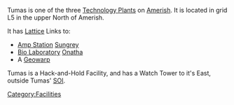 Tumas is one of the three [Technology
Plants](/Technology_Plant "wikilink") on [Amerish](/Amerish "wikilink").
It is located in grid L5 in the upper North of Amerish.

It has [Lattice](/Lattice "wikilink") Links to:

- [Amp Station](/Amp_Station "wikilink") [Sungrey](/Sungrey "wikilink")
- [Bio Laboratory](/Bio_Laboratory "wikilink")
  [Onatha](/Onatha "wikilink")
- A [Geowarp](/Geowarp "wikilink")

Tumas is a Hack-and-Hold Facility, and has a Watch Tower to it's East,
outside Tumas' [SOI](/SOI "wikilink").

[Category:Facilities](/Category:Facilities "wikilink")
